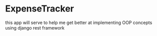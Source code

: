 # ExpenseTracker
this app will serve to help me get better at implementing OOP concepts using django rest framework
